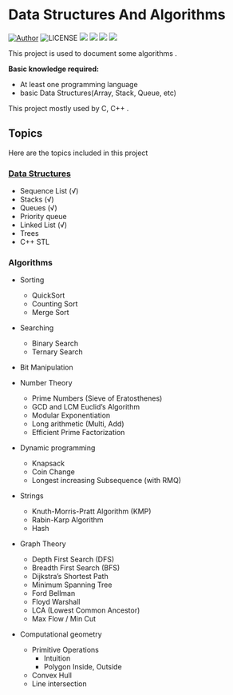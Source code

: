 # Data Structures And Algorithms



 [![Author](https://img.shields.io/badge/Author-Ther-blue.svg "Author")](https://www.niuwx.cn "Author")     ![LICENSE](https://img.shields.io/github/license/28251536/algorithms "LICENSE")    <img src="https://img.shields.io/badge/language-c-384D54.svg">    <img src="https://img.shields.io/badge/language-c++-F34B7D.svg">    <img src="https://img.shields.io/github/repo-size/28251536/algorithms.svg"/>    <img src="https://img.shields.io/github/last-commit/28251536/algorithms.svg"/>    



This project is used to document some algorithms .

**Basic knowledge required:**

* At least one programming language 
* basic Data Structures(Array, Stack, Queue, etc)

This project mostly used by C, C++ .

## Topics

Here are the topics included in this project

### [Data Structures](https://github.com/28251536/algorithms/tree/master/DataStructure)

* Sequence List (√)
* Stacks (√)
* Queues (√)
* Priority queue 
* Linked List (√)
* Trees
* C++ STL

### Algorithms

- Sorting
    - QuickSort
    - Counting Sort
    - Merge Sort

- Searching
    - Binary Search
    - Ternary Search

- Bit Manipulation

- Number Theory 
    - Prime Numbers (Sieve of Eratosthenes)
    - GCD and LCM Euclid’s Algorithm
    - Modular Exponentiation
    - Long arithmetic (Multi, Add)
    - Efficient Prime Factorization

- Dynamic programming
    - Knapsack
    - Coin Change
    - Longest increasing Subsequence (with RMQ)

- Strings
    - Knuth-Morris-Pratt Algorithm (KMP)
    - Rabin-Karp Algorithm
    - Hash

- Graph Theory
    - Depth First Search (DFS)
    - Breadth First Search (BFS)
    - Dijkstra’s Shortest Path
    - Minimum Spanning Tree 
    - Ford Bellman
    - Floyd Warshall
    - LCA (Lowest Common Ancestor)
    - Max Flow / Min Cut

- Computational geometry
    - Primitive Operations
      - Intuition
      - Polygon Inside, Outside
    - Convex Hull
    - Line intersection